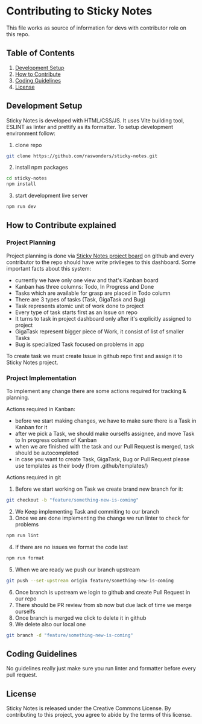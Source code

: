 # Contributing to Sticky Notes 

This file works as source of information for devs with contributor role on this repo. 

## Table of Contents

1. [Development Setup](#development-setup)
2. [How to Contribute](#how-to-contribute-explained)
3. [Coding Guidelines](#coding-guidelines)
4. [License](#license)

## Development Setup

Sticky Notes is developed with HTML/CSS/JS. It uses Vite building tool, ESLINT as linter and prettify as its formatter. To setup development environment follow:
1. clone repo
```bash
git clone https://github.com/raswonders/sticky-notes.git
```
2. install npm packages
```bash
cd sticky-notes
npm install
``` 
3. start development live server
```bash
npm run dev
```

## How to Contribute explained 

### Project Planning 

Project planning is done via [Sticky Notes project board](https://github.com/users/raswonders/projects/1) on github and every contributor to the repo should have write privileges to this dashboard. Some important facts about this system:
- currently we have only one view and that's Kanban board
- Kanban has three columns: Todo, In Progress and Done
- Tasks which are available for grasp are placed in Todo column
- There are 3 types of tasks (Task, GigaTask and Bug)
- Task represents atomic unit of work done to project 
- Every type of task starts first as an Issue on repo
- It turns to task in project dashboard only after it's explicitly assigned to project  
- GigaTask represent bigger piece of Work, it consist of list of smaller Tasks
- Bug is specialized Task focused on problems in app

To create task we must create Issue in github repo first and assign it to Sticky Notes project.

### Project Implementation

To implement any change there are some actions required for tracking & planning.

Actions required in Kanban:
- before we start making changes, we have to make sure there is a Task in Kanban for it 
- after we pick a Task, we should make ourselfs assignee, and move Task to In progress column of Kanban
- when we are finished with the task and our Pull Request is merged, task should be autocompleted
- in case you want to create Task, GigaTask, Bug or Pull Request please use templates as their body (from .github/templates/)

Actions required in git
1. Before we start working on Task we create brand new branch for it:
```bash
git checkout -b "feature/something-new-is-coming"
```
2. We Keep implementing Task and commiting to our branch
3. Once we are done implementing the change we run linter to check for problems
```bash
npm run lint
```
4. If there are no issues we format the code last
```bash
npm run format
```
5. When we are ready we push our branch upstream
```bash
git push --set-upstream origin feature/something-new-is-coming
```
6. Once branch is upstream we login to github and create Pull Request in our repo
7. There should be PR review from sb now but due lack of time we merge ourselfs
8. Once branch is merged we click to delete it in github
9. We delete also our local one
```bash
git branch -d "feature/something-new-is-coming"
```

## Coding Guidelines

No guidelines really just make sure you run linter and formatter before every pull request.

## License

Sticky Notes is released under the Creative Commons License. By contributing to this project, you agree to abide by the terms of this license.